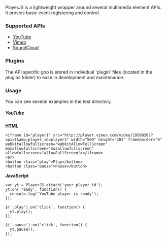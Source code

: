 PlayerJS is a lightweight wrapper around several multimedia element APIs. It provies basic event registering and control.

### Supported APIs

  - [YouTube](https://developers.google.com/youtube/iframe_api_reference)
  - [Vimeo](http://developer.vimeo.com/player/js-api)
  - [SoundCloud](http://developers.soundcloud.com/docs/api/html5-widget)

### Plugins

The API specific goo is stored in individual 'plugin' files (located in the plugins folder) to ease in development and maintenance.

### Usage

You can see several examples in the test directory.

##### YouTube

**HTML**

    <iframe id="player1" src="http://player.vimeo.com/video/19508202?api=1&amp;player_id=player1" width="500" height="281" frameborder="0" webkitallowfullscreen="webkitAllowFullScreen" mozallowfullscreen="mozallowfullscreen" allowfullscreen="allowFullScreen"></iframe>
    <br>
    <button class="play">Play</button>
    <button class="pause">Pause</button>

**JavaScript**

    var yt = PlayerJS.attach('your_player_id');
    yt.on('ready', function() {
      console.log('YouTube player is ready');
    });

    $('.play').on('click', function() {
      yt.play();
    });

    $('.pause').on('click', function() {
      yt.pause();
    });

